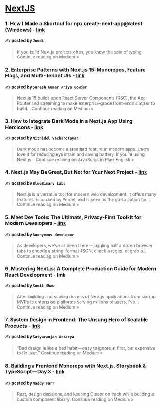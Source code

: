
<h1><a href=https://medium.com/tag/nextjs/recommended target="_blank" rel="noopener noreferrer">NextJS</a></h1>
<h3>1. How I Made a Shortcut for npx create-next-app@latest (Windows) - <a href="https://joodi.medium.com/how-i-made-a-shortcut-for-npx-create-next-app-latest-windows-ff3ce08ca326?source=rss------nextjs-5" target="_blank" rel="noopener noreferrer">link</a></h3>

✍️ **posted by `Joodi`**

<blockquote>If you build Next.js projects often, you know the pain of typing
Continue reading on Medium »</blockquote>

<h3>2. Enterprise Patterns with Next.js 15: Monorepos, Feature Flags, and Multi‑Tenant UIs - <a href="https://medium.com/@sureshdotariya/enterprise-patterns-with-next-js-15-monorepos-feature-flags-and-multi-tenant-uis-41b9ac873c13?source=rss------nextjs-5" target="_blank" rel="noopener noreferrer">link</a></h3>

✍️ **posted by `Suresh Kumar Ariya Gowder`**

<blockquote>Next.js 15 builds upon React Server Components (RSC), the App Router and streaming to make enterprise‑grade front‑ends simpler to build…
Continue reading on Medium »</blockquote>

<h3>3. How to Integrate Dark Mode in a Next.js App Using Heroicons - <a href="https://javascript.plainenglish.io/how-to-integrate-dark-mode-in-a-next-js-app-using-heroicons-37acd88ba64c?source=rss------nextjs-5" target="_blank" rel="noopener noreferrer">link</a></h3>

✍️ **posted by `Nithidol Vacharotayan`**

<blockquote>Dark mode has become a standard feature in modern apps. Users love it for reducing eye strain and saving battery. If you’re using Next.js…
Continue reading on JavaScript in Plain English »</blockquote>

<h3>4. Next.js May Be Great, But Not for Your Next Project - <a href="https://medium.com/@newsletter_14164/next-js-may-be-great-but-not-for-your-next-project-1395ee62375c?source=rss------nextjs-5" target="_blank" rel="noopener noreferrer">link</a></h3>

✍️ **posted by `BlueBinary Labs`**

<blockquote>Next.js is a versatile tool for modern web development. It offers many features, is backed by Vercel, and is seen as the go-to option for…
Continue reading on Medium »</blockquote>

<h3>5.  Meet Dev Tools: The Ultimate, Privacy-First Toolkit for Modern Developers - <a href="https://medium.com/@anonymous-developer/meet-dev-tools-the-ultimate-privacy-first-toolkit-for-modern-developers-88791f1ff6d2?source=rss------nextjs-5" target="_blank" rel="noopener noreferrer">link</a></h3>

✍️ **posted by `Anonymous developer`**

<blockquote><p>As developers, we’ve all been there — juggling half a dozen browser tabs to encode a string, format JSON, check a regex, or grab a…
Continue reading on Medium »</blockquote>

<h3>6. Mastering Next.js: A Complete Production Guide for Modern React Development - <a href="https://vegapunk.medium.com/mastering-next-js-a-complete-production-guide-for-modern-react-development-6096b1390c8c?source=rss------nextjs-5" target="_blank" rel="noopener noreferrer">link</a></h3>

✍️ **posted by `Sumit Shaw`**

<blockquote>After building and scaling dozens of Next.js applications from startup MVPs to enterprise platforms serving millions of users, I’ve…
Continue reading on Medium »</blockquote>

<h3>7.  System Design in Frontend: The Unsung Hero of Scalable Products - <a href="https://acharyan.medium.com/system-design-in-frontend-the-unsung-hero-of-scalable-products-70273539cc2b?source=rss------nextjs-5" target="_blank" rel="noopener noreferrer">link</a></h3>

✍️ **posted by `Satyaranjan Acharya`**

<blockquote>“Bad design is like a bad habit — easy to ignore at first, but expensive to fix later.”
Continue reading on Medium »</blockquote>

<h3>8.  Building a Frontend Monorepo with Next.js, Storybook & TypeScript — Day 3 - <a href="https://medium.com/@mad-about-software/building-a-frontend-monorepo-with-next-js-storybook-typescript-day-3-38816bb92b82?source=rss------nextjs-5" target="_blank" rel="noopener noreferrer">link</a></h3>

✍️ **posted by `Maddy Farr`**

<blockquote>Rest, design decisions, and keeping Cursor on track while building a custom component library.
Continue reading on Medium »</blockquote>

